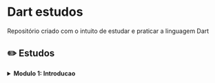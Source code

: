 # Dart estudos
Repositório criado com o intuito de estudar e praticar a linguagem Dart


## ✏️ Estudos

<details><summary><b>Modulo 1: Introducao</b></summary>
  
- (1) Introducao a linguagem dart, aprendendo conceitos basicos **(OK)**
  - Primeiro hello world!
  - Variaveis e tipagem de dados
  - Classes
  - List e Maps



</details>
